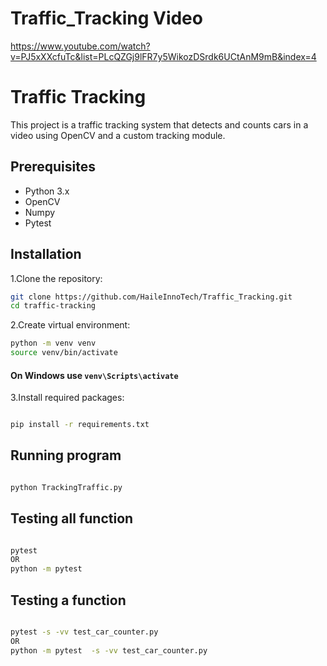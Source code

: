 # Traffic_Tracking Video

https://www.youtube.com/watch?v=PJ5xXXcfuTc&list=PLcQZGj9lFR7y5WikozDSrdk6UCtAnM9mB&index=4

# Traffic Tracking

This project is a traffic tracking system that detects and counts cars in a video using OpenCV and a custom tracking module.

## Prerequisites

- Python 3.x
- OpenCV
- Numpy
- Pytest

## Installation

1.Clone the repository:

```sh
git clone https://github.com/HaileInnoTech/Traffic_Tracking.git
cd traffic-tracking
```

2.Create virtual environment:

```sh
python -m venv venv
source venv/bin/activate
```

#### On Windows use `venv\Scripts\activate`

3.Install required packages:

```sh

pip install -r requirements.txt

```

## Running program

```sh

python TrackingTraffic.py

```

## Testing all function

```sh

pytest
OR
python -m pytest

```

## Testing a function

```sh

pytest -s -vv test_car_counter.py
OR
python -m pytest  -s -vv test_car_counter.py

```
